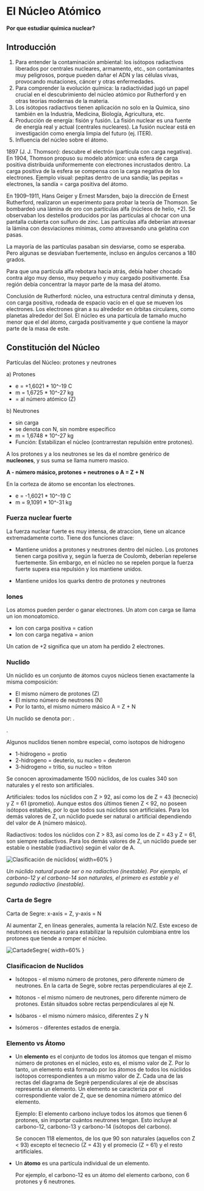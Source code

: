 # El Núcleo Atómico

**Por que estudiar química nuclear?**

## Introducción 

1. Para entender la contaminación ambiental: los isótopos radiactivos liberados por centrales nucleares, armamento, etc., son contaminantes muy peligrosos, porque pueden dañar el ADN y las células vivas, provocando mutaciones, cáncer y otras enfermedades.
2. Para comprender la evolución química: la radiactividad jugó un papel crucial en el descubrimiento del núcleo atómico por Rutherford y en otras teorías modernas de la materia.
3. Los isótopos radiactivos tienen aplicación no solo en la Química, sino también en la Industria, Medicina, Biología, Agricultura, etc.
4. Producción de energía: fisión y fusión. La fisión nuclear es una fuente de energía real y actual (centrales nucleares). La fusión nuclear está en investigación como energía limpia del futuro (ej. ITER).
5. Influencia del núcleo sobre el átomo.

1897 (J. J. Thomson): descubre el electrón (partícula con carga negativa). En 1904, Thomson propuso su modelo atómico: una esfera de carga positiva distribuida uniformemente con electrones incrustados dentro. La carga positiva de la esfera se compensa con la carga negativa de los electrones. Ejemplo visual: pepitas dentro de una sandía; las pepitas = electrones, la sandía = carga positiva del átomo.

En 1909–1911, Hans Geiger y Ernest Marsden, bajo la dirección de Ernest Rutherford, realizaron un experimento para probar la teoría de Thomson. Se bombardeó una lámina de oro con partículas alfa (núcleos de helio, +2). Se observaban los destellos producidos por las partículas al chocar con una pantalla cubierta con sulfuro de zinc. Las partículas alfa deberían atravesar la lámina con desviaciones mínimas, como atravesando una gelatina con pasas.

La mayoría de las partículas pasaban sin desviarse, como se esperaba. Pero algunas se desviaban fuertemente, incluso en ángulos cercanos a 180 grados.

Para que una partícula alfa rebotara hacia atrás, debía haber chocado contra algo muy denso, muy pequeño y muy cargado positivamente. Esa región debía concentrar la mayor parte de la masa del átomo.

Conclusión de Rutherford: núcleo, una estructura central diminuta y densa, con carga positiva, rodeada de espacio vacío en el que se mueven los electrones. Los electrones giran a su alrededor en órbitas circulares, como planetas alrededor del Sol. El núcleo es una partícula de tamaño mucho menor que el del átomo, cargada positivamente y que contiene la mayor parte de la masa de este.


## Constitución del Núcleo

Partículas del Núcleo: protones y neutrones

a) Protones

- e = +1,6021 * 10^-19 C
- m = 1,6725 * 10^-27 kg
- = al número atómico (Z)

b) Neutrones

- sin carga
- se denota con N, sin nombre especifico
- m = 1,6748 * 10^-27 kg
- Función: Estabilizan el núcleo (contrarrestan repulsión entre protones).

A los protones y a los neutrones se les da el nombre genérico de **nucleones**, y sus suma se llama numero masico.

**A - número másico, protones + neutrones o A = Z + N**

En la corteza de átomo se encontan los electrones.
- e = -1,6021 * 10^-19 C
- m = 9,1091 * 10^-31 kg

### Fuerza nuclear fuerte

La fuerza nuclear fuerte es muy intensa, de atraccion, tiene un alcance extremadamente corto. Tiene dos funciones clave:

- Mantiene unidos a protones y neutrones dentro del núcleo. Los protones tienen carga positiva y, según la fuerza de Coulomb, deberían repelerse fuertemente. Sin embargo, en el núcleo no se repelen porque la fuerza fuerte supera esa repulsión y los mantiene unidos.

- Mantiene unidos los quarks dentro de protones y neutrones

### Iones
Los atomos pueden perder o ganar electrones. Un atom con carga se llama un ion monoatomico.

- Ion con carga positiva = cation
- Ion con carga negativa = anion

Un cation de +2 significa que un atom ha perdido 2 electrones.

### Nuclido

Un núclido es un conjunto de átomos cuyos núcleos tienen exactamente la misma composición:

- El mismo número de protones (Z)
- El mismo número de neutrones (N)
- Por lo tanto, el mismo número másico A = Z + N

Un nuclido se denota por:
.

.

Algunos nuclidos tienen nombre especial, como isotopos de hidrogeno

- 1-hidrogeno = protio
- 2-hidrogeno = deuterio, su nucleo = deuteron
- 3-hidrogeno = tritio, su nucleo = triton

Se conocen aproximadamente 1500 núclidos, de los cuales 340 son naturales y el resto son artificiales.

Artificiales: todos los núclidos con Z > 92, así como los de Z = 43 (tecnecio) y Z = 61 (prometio). Aunque estos dos últimos tienen Z < 92, no poseen isótopos estables, por lo que todos sus núclidos son artificiales. Para los demás valores de Z, un núclido puede ser natural o artificial dependiendo del valor de A (número másico).

Radiactivos: todos los núclidos con Z > 83, así como los de Z = 43 y Z = 61, son siempre radiactivos. Para los demás valores de Z, un núclido puede ser estable o inestable (radiactivo) según el valor de A.

![Clasificación de núclidos](clasificacion.png){ width=60% }

_Un núclido natural puede ser o no radiactivo (inestable). Por ejemplo, el carbono-12 y el carbono-14 son naturales, el primero es estable y el segundo radiactivo (inestable)._

### Carta de Segre

Carta de Segre: x-axis = Z, y-axis = N

Al aumentar Z, en líneas generales, aumenta la relación N/Z. Este exceso de neutrones es necesario para estabilizar la repulsión culombiana entre los protones que tiende a romper el núcleo.

![CartadeSegre](carta.png){ width=60% }

### Clasificacion de Nuclidos

* Isótopos - el mismo número de protones, pero diferente número de neutrones. En la carta de Segrè, sobre rectas perpendiculares al eje Z. 

* Itótonos - el mismo número de neutrones, pero diferente número de protones. Están situados sobre rectas perpendiculares al eje N.

* Isóbaros - el mismo número másico, diferentes Z y N

* Isómeros - diferentes estados de energía.

### Elemento vs Átomo

- Un **elemento** es el conjunto de todos los átomos que tengan el mismo número de protones en el núcleo, esto es, el mismo valor de Z. Por lo tanto, un elemento está formado por los átomos de todos los núclidos isótopos correspondientes a un mismo valor de Z. Cada una de las rectas del diagrama de Segrè perpendiculares al eje de abscisas representa un elemento. Un elemento se caracteriza por el correspondiente valor de Z, que se denomina número atómico del elemento.

  Ejemplo: El elemento carbono incluye todos los átomos que tienen 6 protones, sin importar cuántos neutrones tengan. Esto incluye al carbono-12, carbono-13 y
  carbono-14 (isótopos del carbono).

  Se conocen 118 elementos, de los que 90 son naturales (aquellos con Z < 93) excepto el tecnecio (Z = 43) y el promecio (Z = 61) y el resto artificiales.

- Un **átomo** es una partícula individual de un elemento.

  Por ejemplo, el carbono-12 es un átomo del elemento carbono, con 6 protones y 6 neutrones.
